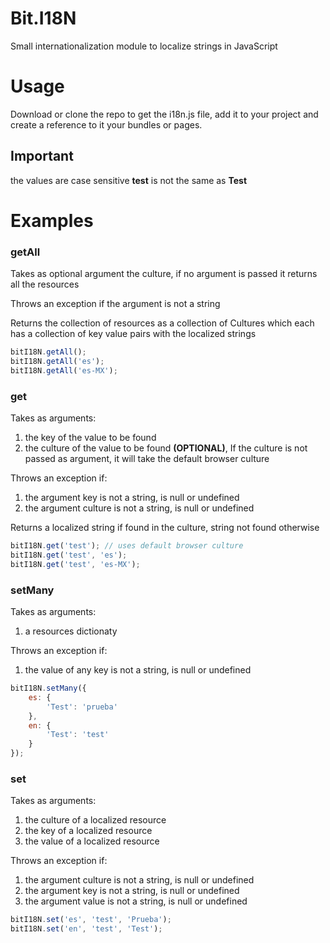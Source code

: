 # Bit.I18N
Small internationalization module to localize strings in JavaScript

# Usage
Download or clone the repo to get the i18n.js file, add it to your project and create a reference to it your bundles or pages. 

## Important
the values are case sensitive __**t**est__ is not the same as __**T**est__

# Examples
### getAll
Takes as optional argument the culture, if no argument is passed it returns all the resources

Throws an exception if the argument is not a string

Returns the collection of resources as a collection of Cultures which each has a collection of key value pairs with the localized strings
```javascript
bitI18N.getAll();
bitI18N.getAll('es');
bitI18N.getAll('es-MX');
```
### get
Takes as arguments:

  1. the key of the value to be found
  2. the culture of the value to be found __(OPTIONAL)__, If the culture is not passed as argument, it will take the default browser culture

Throws an exception if:

  1. the argument key is not a string, is null or undefined
  2. the argument culture is not a string, is null or undefined

Returns a localized string if found in the culture, string not found otherwise
```javascript
bitI18N.get('test'); // uses default browser culture
bitI18N.get('test', 'es');
bitI18N.get('test', 'es-MX');
```
### setMany
Takes as arguments:

  1. a resources dictionaty
 
Throws an exception if:

  1. the value of any key is not a string, is null or undefined

```javascript
bitI18N.setMany({
    es: {
        'Test': 'prueba'
    },
    en: {
        'Test': 'test'
    }
});
```
### set
Takes as arguments:

  1. the culture of a localized resource
  2. the key of a localized resource
  3. the value of a localized resource

Throws an exception if:
  
  1. the argument culture is not a string, is null or undefined
  2. the argument key is not a string, is null or undefined
  3. the argument value is not a string, is null or undefined 

```javascript
bitI18N.set('es', 'test', 'Prueba');
bitI18N.set('en', 'test', 'Test');
```
